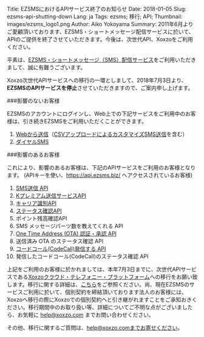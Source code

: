 Title: EZSMSにおけるAPIサービス終了のお知らせ
Date: 2018-01-05
Slug: ezsms-api-shutting-down
Lang: ja
Tags: ezsms; 移行; API; 
Thumbnail: images/ezsms_logo1.png
Author: Aiko Yokoyama
Summary: 2011年6月よりご愛顧頂いております、EZSMS・ショートメッセージ配信サービスに於いて、APIのご提供を終了させていただきます。今後は、次世代API、Xoxzoをご利用ください。



平素は、[EZSMS・ショートメッセージ（SMS）配信サービス](https://www.ezsms.biz/ja)をご利用いただきまして、誠に有難うございます。

Xoxzo次世代APIサービスへの移行の一環としまして、2018年7月3日より、**EZSMSのAPIサービスを停止**させていただきますので、ご案内申し上げます。

###影響のないお客様

EZSMSのアカウントにログインし、Web上での下記サービスをご利用中のお客様は、引き続きEZSMSをご利用いただくことができます。

1. [Webから送信](https://www.ezsms.biz/ja/faq/web-sms/)（[CSVアップロードによるカスタマイズSMS送信](https://www.ezsms.biz/ja/faq/csv-sms/)を含む）
2. [ダイヤルSMS](https://www.ezsms.biz/ja/faq/dialsms/)


###影響のあるお客様

これにより、影響のあるお客様は、下記のAPIサービスをご利用のお客様となります。
(APIキーを使い、https://api.ezsms.biz/ へアクセスされているお客様)

1. [SMS送信 API](https://www.ezsms.biz/ja/faq/short-messaging-api/)
2. [Kプレミアム送信サービスAPI](https://www.ezsms.biz/ja/faq/kddi-premium/)
3. [キャリア識別API](https://www.ezsms.biz/ja/faq/carrier-search-api/)
4. [ステータス確認API]()
5. ポイント残高確認API
6. SMS メッセージパーツ数を教えてくれる API
7. [One Time Address (OTA) 認証・承認 API](https://www.ezsms.biz/ja/faq/mobile-authentication-api/)
8. 送信済み OTA のステータス確認 API
9. [コードコール(CodeCall)発信する API](https://www.ezsms.biz/ja/faq/codecall/)
10. 発信したコードコール(CodeCall)のステータス確認 API

上記をご利用のお客様に於かれましては、本年7月3日までに、次世代APIサービスである[Xoxzoクラウド・テレフォニー・プラットフォーム](https://www.xoxzo.com/ja/)への移行をお願い致します。移行に関する詳細は、[こちら](https://blog.xoxzo.com/ja/2017/12/26/transition-from-ezsms-to-xoxzo/)をご参照ください。尚、現在EZSMSのサービスご利用に於いて、個別契約を締結頂いております法人のお客様には、Xoxzoへ移行の際にXoxzoでの個別契約へと引き継がれますことをご承知おきください。移行期間中のお取り扱い等、詳細についてご不明な点がございましたら、お気軽に help@xoxzo.com までお問い合わせください。

その他、移行に関するご質問は、help@xoxzo.comまでお寄せください。


